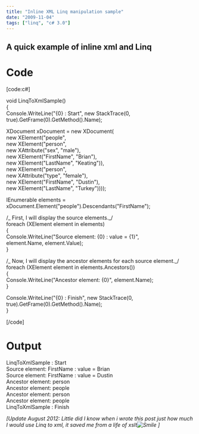 ```yaml
---
title: "Inline XML Linq manipulation sample"
date: "2009-11-04"
tags: ["linq", "c# 3.0"]
---
```


## A quick example of inline xml and Linq

# Code

[code:c#]

void LinqToXmlSample()  
{  
Console.WriteLine("{0} : Start", new StackTrace(0, true).GetFrame(0).GetMethod().Name);

XDocument xDocument = new XDocument(  
new XElement("people",  
new XElement("person",  
new XAttribute("sex", "male"),  
new XElement("FirstName", "Brian"),  
new XElement("LastName", "Keating")),  
new XElement("person",  
new XAttribute("type", "female"),  
new XElement("FirstName", "Dustin"),  
new XElement("LastName", "Turkey"))));

IEnumerable elements =  
xDocument.Element("people").Descendants("FirstName");

/_ First, I will display the source elements._/  
foreach (XElement element in elements)  
{  
Console.WriteLine("Source element: {0} : value = {1}",  
element.Name, element.Value);  
}

/_ Now, I will display the ancestor elements for each source element._/  
foreach (XElement element in elements.Ancestors())  
{  
Console.WriteLine("Ancestor element: {0}", element.Name);  
}

Console.WriteLine("{0} : Finish", new StackTrace(0, true).GetFrame(0).GetMethod().Name);  
}

[/code]

# Output

LinqToXmlSample : Start  
Source element: FirstName : value = Brian  
Source element: FirstName : value = Dustin  
Ancestor element: person  
Ancestor element: people  
Ancestor element: person  
Ancestor element: people  
LinqToXmlSample : Finish

_[Update August 2012: Little did I know when i wrote this post just how much I would use Linq to xml, it saved me from a life of xslt![Smile](./image.axd?picture=wlEmoticon-smile_17.png) ]_
